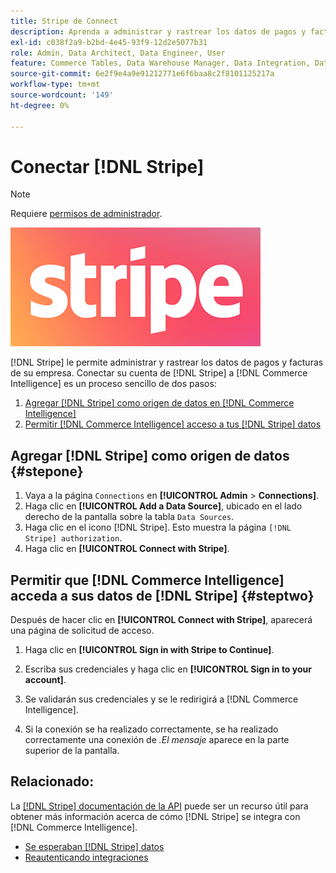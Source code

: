 ```yaml
---
title: Stripe de Connect
description: Aprenda a administrar y rastrear los datos de pagos y facturas de su empresa.
exl-id: c038f2a9-b2bd-4e45-93f9-12d2e5077b31
role: Admin, Data Architect, Data Engineer, User
feature: Commerce Tables, Data Warehouse Manager, Data Integration, Data Import/Export
source-git-commit: 6e2f9e4a9e91212771e6f6baa8c2f8101125217a
workflow-type: tm+mt
source-wordcount: '149'
ht-degree: 0%

---
```


# Conectar [!DNL Stripe]

>[!NOTE]
>
>Requiere [permisos de administrador](../../../administrator/user-management/user-management.md).

![](../../../assets/stripe-logo.png)

[!DNL Stripe] le permite administrar y rastrear los datos de pagos y facturas de su empresa. Conectar su cuenta de [!DNL Stripe] a [!DNL Commerce Intelligence] es un proceso sencillo de dos pasos:

1. [Agregar  [!DNL Stripe] como origen de datos en [!DNL Commerce Intelligence]](#stepone)
1. [Permitir  [!DNL Commerce Intelligence] acceso a tus [!DNL Stripe] datos](#steptwo)

## Agregar [!DNL Stripe] como origen de datos {#stepone}

1. Vaya a la página `Connections` en **[!UICONTROL Admin** > **Connections]**.
1. Haga clic en **[!UICONTROL Add a Data Source]**, ubicado en el lado derecho de la pantalla sobre la tabla `Data Sources`.
1. Haga clic en el icono [!DNL Stripe]. Esto muestra la página `[!DNL Stripe] authorization`.
1. Haga clic en **[!UICONTROL Connect with Stripe]**.

## Permitir que [!DNL Commerce Intelligence] acceda a sus datos de [!DNL Stripe] {#steptwo}

Después de hacer clic en **[!UICONTROL Connect with Stripe]**, aparecerá una página de solicitud de acceso.

1. Haga clic en **[!UICONTROL Sign in with Stripe to Continue]**.

1. Escriba sus credenciales y haga clic en **[!UICONTROL Sign in to your account]**.

1. Se validarán sus credenciales y se le redirigirá a [!DNL Commerce Intelligence].

1. Si la conexión se ha realizado correctamente, se ha realizado correctamente una conexión de *.El mensaje* aparece en la parte superior de la pantalla.

## Relacionado:

La [[!DNL Stripe] documentación de la API](https://stripe.com/docs/api) puede ser un recurso útil para obtener más información acerca de cómo [!DNL Stripe] se integra con [!DNL Commerce Intelligence].

* [Se esperaban  [!DNL Stripe] datos](../integrations/stripe-data.md)
* [Reautenticando integraciones](https://experienceleague.adobe.com/docs/commerce-knowledge-base/kb/how-to/mbi-reauthenticating-integrations.html?lang=es)
